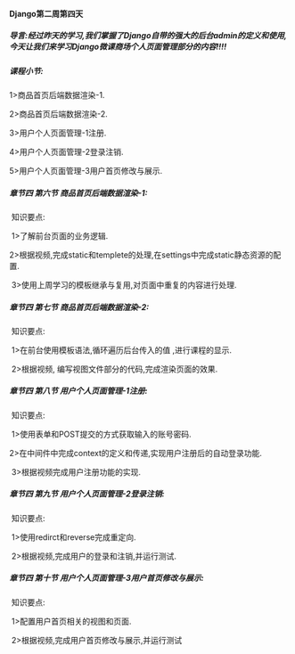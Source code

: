 #### Django第二周第四天

##### 导言:经过昨天的学习,我们掌握了Django自带的强大的后台admin的定义和使用,今天让我们来学习Django微课商场个人页面管理部分的内容!!!!

##### **课程小节:**  

1>商品首页后端数据渲染-1.

2>商品首页后端数据渲染-2.

3>用户个人页面管理-1注册.

4>用户个人页面管理-2登录注销.

5>用户个人页面管理-3用户首页修改与展示.

##### **章节四 第六节 商品首页后端数据渲染-1:**

​    知识要点:

​    1>了解前台页面的业务逻辑.

​    2>根据视频,完成static和templete的处理,在settings中完成static静态资源的配置.

​    3>使用上周学习的模板继承与复用,对页面中重复的内容进行处理.

##### **章节四 第七节 商品首页后端数据渲染-2:**

​    知识要点:

​        1>在前台使用模板语法,循环遍历后台传入的值 ,进行课程的显示.

​        2>根据视频, 编写视图文件部分的代码,完成渲染页面的效果.

##### **章节四 第八节 用户个人页面管理-1注册:**

​    知识要点:

​        1>使用表单和POST提交的方式获取输入的账号密码.

​        2>在中间件中完成context的定义和传递,实现用户注册后的自动登录功能.

​        3>根据视频完成用户注册功能的实现.

##### **章节四 第九节 用户个人页面管理-2登录注销:**

​    知识要点:

​        1>使用redirct和reverse完成重定向.

​        2>根据视频,完成用户的登录和注销,并运行测试.

##### **章节四 第十节 用户个人页面管理-3用户首页修改与展示:**

​    知识要点:

​        1>配置用户首页相关的视图和页面.

​    2>根据视频,完成用户首页修改与展示,并运行测试        